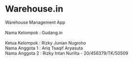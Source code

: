 # Warehouse.in
Warehouse Management App
<br/>
<br/>
Nama Kelompok : Gudang.in
<br/>
<br/>
Ketua Kelompok : Rizky Junian Nugroho <br/>
Nama Anggota 1 : Ariq Tsaqif Aryasuta <br/>
Nama Anggota 2 : Rizky Intan Nurlita  - 20/456379/TK/50509<br/>
